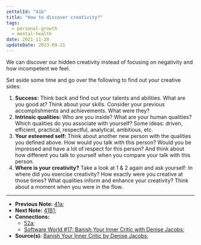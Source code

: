 ```yaml
---
zettelId: "41b"
title: "How to discover creativity?"
tags:
  - personal-growth
  - mental-health
date: 2021-11-28
updateDate: 2023-09-21
---
```


We can discover our hidden creativity instead of focusing on negativity and how incompetent we feel.

Set aside some time and go over the following to find out your creative sides:

1. **Success:** Think back and find out your talents and abilities. What are you good at? Think about your skills. Consider your previous accomplishments and achievements. What were they?
2. **Intrinsic qualities:** Who are you inside? What are your human qualities? Which qualities do you associate with yourself? Some ideas: driven, efficient, practical, respectful, analytical, ambitious, etc.
3. **Your esteemed self:** Think about another new person with the qualities you defined above. How would you talk with this person? Would you be impressed and have a lot of respect for this person? And think about how different you talk to yourself when you compare your talk with this person.
4. **Where is your creativity?** Take a look at 1 & 2 again and ask yourself: In where did you exercise creativity? How exactly were you creative at those times? What qualities inform and enhance your creativity? Think about a moment when you were in the flow.

---

- **Previous Note:** [41a](/notes/41a/);
- **Next Note:** [41B1](/notes/41b1/);
- **Connections:**
  - [52a](/notes/52a/);
  - [Software World #17: Banish Your Inner Critic with Denise Jacobs](https://mediations.candost.blog/p/17-banish-your-inner-critic-with-638);
- **Source(s):** [Banish Your Inner Critic by Denise Jacobs](https://innercriticbook.com/);
